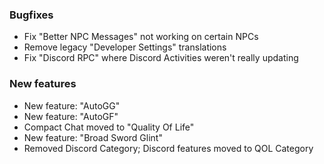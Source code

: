### Bugfixes
* Fix "Better NPC Messages" not working on certain NPCs
* Remove legacy "Developer Settings" translations
* Fix "Discord RPC" where Discord Activities weren't really updating

### New features
* New feature: "AutoGG"
* New feature: "AutoGF"
* Compact Chat moved to "Quality Of Life"
* New feature: "Broad Sword Glint"
* Removed Discord Category; Discord features moved to QOL Category